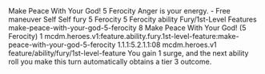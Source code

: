 <ability>
  <name>Make Peace With Your God!</name>
  <cost>5 Ferocity</cost>
  <flavor>Anger is your energy.</flavor>
  <keywords>
    <keyword>-</keyword>
  </keywords>
  <type>Free maneuver</type>
  <distance>Self</distance>
  <target>Self</target>
  <metadata>
    <class>fury</class>
    <cost>5 Ferocity</cost>
    <cost_amount>5</cost_amount>
    <cost_resource>Ferocity</cost_resource>
    <feature_type>ability</feature_type>
    <file_dpath>Fury/1st-Level Features</file_dpath>
    <item_id>make-peace-with-your-god-5-ferocity</item_id>
    <item_index>8</item_index>
    <item_name>Make Peace With Your God! (5 Ferocity)</item_name>
    <level>1</level>
    <scc>mcdm.heroes.v1:feature.ability.fury.1st-level-feature:make-peace-with-your-god-5-ferocity</scc>
    <scdc>1.1.1:5.2.1.1:08</scdc>
    <source>mcdm.heroes.v1</source>
    <type>feature/ability/fury/1st-level-feature</type>
  </metadata>
  <effects>
    <effect type="mundane">You gain 1 surge, and the next ability roll you make this turn automatically obtains a tier 3 outcome.</effect>
  </effects>
</ability>
